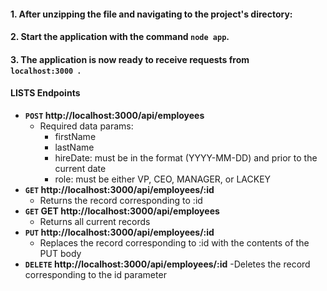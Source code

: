 #### 1. After unzipping the file and navigating to the project's directory:

#### 2. Start the application with the command `node app`.

#### 3. The application is now ready to receive requests from  <code> localhost:3000 </code>.

#### LISTS Endpoints

- **<code>POST</code> http://localhost:3000/api/employees**
  - Required data params:
    - firstName
    - lastName
    - hireDate: must be in the format (YYYY-MM-DD) and prior to the current date
    - role: must be either VP, CEO, MANAGER, or LACKEY
- **<code>GET</code> http://localhost:3000/api/employees/:id**
  - Returns the record corresponding to :id
- **<code>GET</code> GET http://localhost:3000/api/employees**
  - Returns all current records
- **<code>PUT</code> http://localhost:3000/api/employees/:id**
  - Replaces the record corresponding to :id with the contents of the PUT body
- **<code>DELETE</code> http://localhost:3000/api/employees/:id**
  -Deletes the record corresponding to the id parameter
